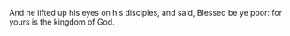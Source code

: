 And he lifted up his eyes on his disciples, and said, Blessed be ye poor: for yours is the kingdom of God.

